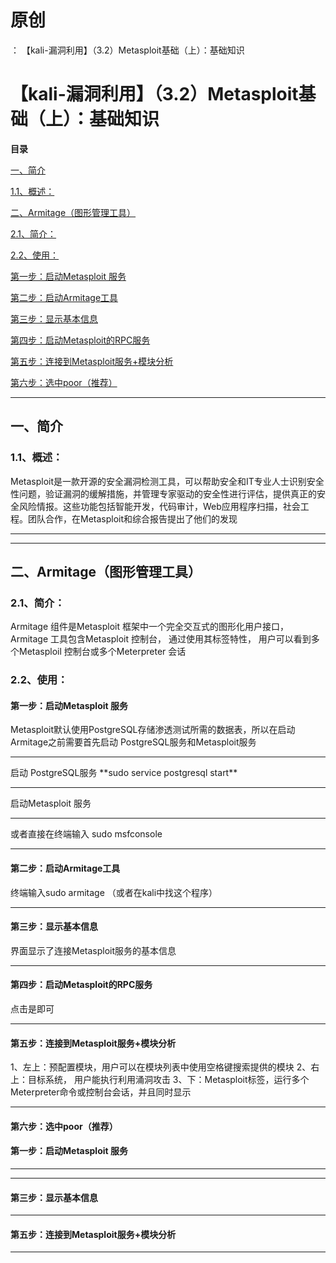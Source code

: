 # 原创
：  【kali-漏洞利用】（3.2）Metasploit基础（上）：基础知识

# 【kali-漏洞利用】（3.2）Metasploit基础（上）：基础知识

**目录**

[一、简介](#%E4%B8%80%E3%80%81%E7%AE%80%E4%BB%8B)

[1.1、概述：](#1.1%E3%80%81%E6%A6%82%E8%BF%B0%EF%BC%9A)

[二、Armitage（图形管理工具）](#%E4%BA%8C%E3%80%81Armitage%EF%BC%88%E5%9B%BE%E5%BD%A2%E7%AE%A1%E7%90%86%E5%B7%A5%E5%85%B7%EF%BC%89)

[2.1、简介：](#2.1%E3%80%81%E7%AE%80%E4%BB%8B%EF%BC%9A)

[2.2、使用：](#2.2%E3%80%81%E4%BD%BF%E7%94%A8%EF%BC%9A)

[第一步：启动Metasploit 服务](#%E7%AC%AC%E4%B8%80%E6%AD%A5%EF%BC%9A%E5%90%AF%E5%8A%A8Metasploit%20%E6%9C%8D%E5%8A%A1)

[第二步：启动Armitage工具](#%E7%AC%AC%E4%BA%8C%E6%AD%A5%EF%BC%9A%E5%90%AF%E5%8A%A8Armitage%E5%B7%A5%E5%85%B7)

[第三步：显示基本信息](#%E7%AC%AC%E4%B8%89%E6%AD%A5%EF%BC%9A%E6%98%BE%E7%A4%BA%E5%9F%BA%E6%9C%AC%E4%BF%A1%E6%81%AF)

[第四步：启动Metasploit的RPC服务](#%E7%AC%AC%E5%9B%9B%E6%AD%A5%EF%BC%9A%E5%90%AF%E5%8A%A8Metasploit%E7%9A%84RPC%E6%9C%8D%E5%8A%A1)

[第五步：连接到Metasploit服务+模块分析](#%E7%AC%AC%E4%BA%94%E6%AD%A5%EF%BC%9A%E8%BF%9E%E6%8E%A5%E5%88%B0Metasploit%E6%9C%8D%E5%8A%A1%2B%E6%A8%A1%E5%9D%97%E5%88%86%E6%9E%90)

[第六步：选中poor（推荐）](#%E7%AC%AC%E5%85%AD%E6%AD%A5%EF%BC%9A%E9%80%89%E4%B8%ADpoor%EF%BC%88%E6%8E%A8%E8%8D%90%EF%BC%89)

---


## 一、简介

> 
<h3>1.1、概述：</h3>
Metasploit是一款开源的安全漏洞检测工具，可以帮助安全和IT专业人士识别安全性问题，验证漏洞的缓解措施，并管理专家驱动的安全性进行评估，提供真正的安全风险情报。这些功能包括智能开发，代码审计，Web应用程序扫描，社会工程。团队合作，在Metasploit和综合报告提出了他们的发现


---


---


## 二、Armitage（图形管理工具）

> 
<h3>2.1、简介：</h3>
Armitage 组件是Metasploit 框架中一个完全交互式的图形化用户接口， Armitage 工具包含Metasploit 控制台， 通过使用其标签特性， 用户可以看到多个Metasploil 控制台或多个Meterpreter 会话


> 
<h3>2.2、使用：</h3>
<h4>第一步：启动Metasploit 服务</h4>
Metasploit默认使用PostgreSQL存储渗透测试所需的数据表，所以在启动Armitage之前需要首先启动 PostgreSQL服务和Metasploit服务
<hr/>
启动 PostgreSQL服务
**sudo service postgresql start**
<hr/>

启动Metasploit 服务


<hr/>
或者直接在终端输入
sudo msfconsole

<hr/>
<h4>第二步：启动Armitage工具</h4>
终端输入sudo armitage
（或者在kali中找这个程序）

<hr/>
<h4>第三步：显示基本信息</h4>
界面显示了连接Metasploit服务的基本信息

<hr/>
<h4>第四步：启动Metasploit的RPC服务</h4>
点击是即可


<hr/>

<h4>第五步：连接到Metasploit服务+模块分析</h4>




1、左上：预配置模块，用户可以在模块列表中使用空格键搜索提供的模块
2、右上：目标系统， 用户能执行利用涌洞攻击
3、下：Metasploit标签，运行多个Meterpreter命令或控制台会话，并且同时显示
<hr/>
<h4>第六步：选中poor（推荐）</h4>




#### 第一步：启动Metasploit 服务

---


---


#### 第三步：显示基本信息

---


#### 第五步：连接到Metasploit服务+模块分析

---

